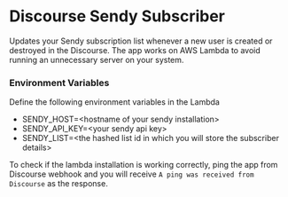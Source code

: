 # Discourse Sendy Subscriber

Updates your Sendy subscription list whenever a new user is created or destroyed in the Discourse. The app works on AWS Lambda to avoid running an unnecessary server on your system.

### Environment Variables
Define the following environment variables in the Lambda
* SENDY_HOST=\<hostname of your sendy installation\>
* SENDY_API_KEY=\<your sendy api key\>
* SENDY_LIST=\<the hashed list id in which you will store the subscriber details\>

To check if the lambda installation is working correctly, ping the app from Discourse webhook and you will receive `A ping was received from Discourse` as the response.
